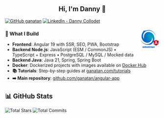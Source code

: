 <h2 align="center">Hi, I'm Danny 👋</h2>

[![GitHub ganatan](https://img.shields.io/github/followers/ganatan?label=follow&style=social)](https://github.com/ganatan)
[![LinkedIn - Danny Collodet](https://img.shields.io/badge/LinkedIn-Danny-blue?style=social&logo=linkedin)](https://www.linkedin.com/in/dannyganatan)

<img src="./ui/ganatan-about-github.png" align="right" width="70" height="70" alt="logo ganatan">

### 🧩 What I Build

- **Frontend**: Angular 19 with SSR, SEO, PWA, Bootstrap  
- **Backend Node.js**: JavaScript (ESM / CommonJS) • TypeScript + Express • PostgreSQL / MySQL / Mocked data  
- **Backend Java**: Java 21, Spring, Spring Boot  
- **Docker**: Dockerized projects with images available on [Docker Hub](https://hub.docker.com/u/ganatan)  
- **📚 Tutorials**: Step-by-step guides at [ganatan.com/tutorials](https://www.ganatan.com/tutorials)  
- **➡️ Main repository**: [github.com/ganatan/angular-app](https://github.com/ganatan/angular-app)

## 📊 GitHub Stats

![Total Stars](https://img.shields.io/badge/Total%20Stars-1.5k-blue?style=flat-square&logo=github)
![Total Commits](https://img.shields.io/badge/Total%20Commits%20(2025)-976-blue?style=flat-square&logo=git)
